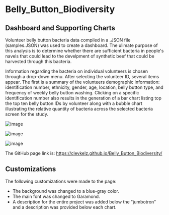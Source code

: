 # Belly_Button_Biodiversity

## Dashboard and Supporting Charts

Volunteer belly button bacteria data compiled in a .JSON file (samples.JSON) was used to create a dashboard. The ulimate purpose of this analysis is to determine whether there are sufficient bacteria in people's navels that could lead to the develpment of synthetic beef that could be harvested through this bacteria.

Information regarding the bacteria on individual volunteers is chosen through a drop-down menu.  After selecting the volunteer ID, several items appear.  The first is a summary of the volunteers demographic information:  identification number, ethnicity, gender, age, location, belly button type, and frequency of weekly belly button washing.  Clicking on a specific identification number also results in the generation of a bar chart listing top the top ten belly button IDs by volunteer along with a bubble chart illustrating the relative quantity of bacteria across the selected bacteria screen for the study.

![image](https://user-images.githubusercontent.com/106293233/187012564-9c62c36d-3907-444b-961f-a09fcd3a17d6.png)

![image](https://user-images.githubusercontent.com/106293233/187012645-7bc373dc-3c0b-4d69-86c4-476f199a7a97.png)

![image](https://user-images.githubusercontent.com/106293233/187012699-9e5b83b0-8bbe-41c4-aae8-f8e55267dfc8.png)

The GitHub page link is:  https://clevkelz.github.io/Belly_Button_Biodiversity/

## Customizations

The following customizations were made to the page:
- The background was changed to a blue-gray color.
- The main font was changed to Garamond.
- A description for the entire project was added below the "jumbotron" and a description was provided below each chart.


